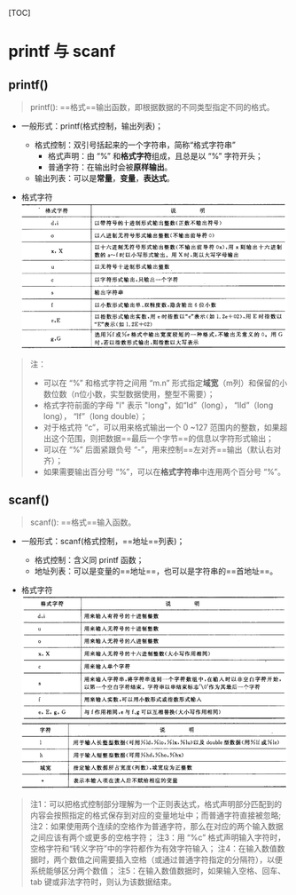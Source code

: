 [TOC]

# printf 与 scanf

## printf()

> printf(): ==格式==输出函数，即根据数据的不同类型指定不同的格式。

- 一般形式：printf(格式控制，输出列表)；
  - 格式控制：双引号括起来的一个字符串，简称“格式字符串”
    - 格式声明：由 “%” 和**格式字符**组成，且总是以 “%” 字符开头；
    - 普通字符：在输出时会被**原样输出**。
  - 输出列表：可以是**常量**，**变量**，**表达式**。

- 格式字符
![](images/2020-01-31-18-31-20.png)

> 注：
> - 可以在 “%” 和格式字符之间用 “m.n” 形式指定**域宽**（m列）和保留的小数位数（n位小数，实型数据使用，整型不需要）；
> - 格式字符前面的字母 "l" 表示 "long"，如“ld”（long）， “lld”（long long）， “lf”（long double）；
> - 对于格式符 “c”，可以用来格式输出一个 0 ~127 范围内的整数，如果超出这个范围，则把数据==最后一个字节==的信息以字符形式输出；
> - 可以在 “%” 后面紧跟负号 “-”，用来控制==左对齐==输出（默认右对齐）；
> - 如果需要输出百分号 “%”，可以在**格式字符串**中连用两个百分号 “%”。

## scanf()

> scanf(): ==格式==输入函数。

- 一般形式：scanf(格式控制，==地址==列表)；
  - 格式控制：含义同 printf 函数；
  - 地址列表：可以是变量的==地址==，也可以是字符串的==首地址==。

- 格式字符
![](images/2020-01-31-18-47-30.png)
![](images/2020-01-31-18-48-41.png)

> 注1：可以把格式控制部分理解为一个正则表达式，格式声明部分匹配到的内容会按照指定的格式保存到对应的变量地址中；而普通字符直接被忽略;
> 注2：如果使用两个连续的空格作为普通字符，那么在对应的两个输入数据之间应该有两个或更多的空格字符；
> 注3：用 “%c” 格式声明输入字符时，空格字符和“转义字符”中的字符都作为有效字符输入；
> 注4：在输入数值数据时，两个数值之间需要插入空格（或通过普通字符指定的分隔符），以便系统能够区分两个数值；
> 注5：在输入数值数据时，如果输入空格、回车、tab 键或非法字符时，则认为该数据结束。